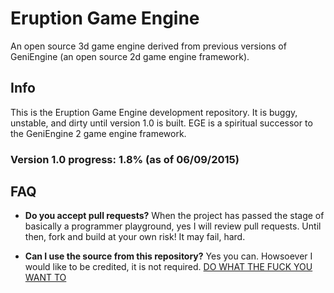 # Eruption Game Engine
An open source 3d game engine derived from previous versions of GeniEngine (an open source 2d game engine framework).

## Info

This is the Eruption Game Engine development repository. It is buggy, unstable, and dirty until version 1.0 is built. EGE is a spiritual successor to the GeniEngine 2 game engine framework.

### Version 1.0 progress: **1.8%** (as of 06/09/2015)

## FAQ

* **Do you accept pull requests?**
When the project has passed the stage of basically a programmer playground, yes I will review pull requests. Until then, fork and build at your own risk! It may fail, hard.

* **Can I use the source from this repository?**
Yes you can. Howsoever I would like to be credited, it is not required.
[DO WHAT THE FUCK YOU WANT TO](http://www.wtfpl.net/txt/copying/)